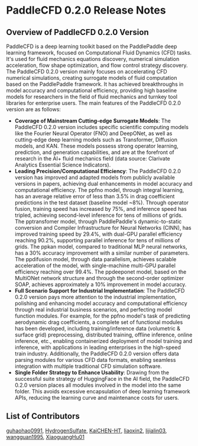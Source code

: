 # PaddleCFD 0.2.0 Release Notes

## Overview of PaddleCFD 0.2.0 Version
PaddleCFD is a deep learning toolkit based on the PaddlePaddle deep learning framework, focused on Computational Fluid Dynamics (CFD) tasks. It's used for fluid mechanics equations discovery, numerical simulation acceleration, flow shape optimization, and flow control strategy discovery. The PaddleCFD 0.2.0 version mainly focuses on accelerating CFD numerical simulations, creating  surrogate models of fluid computation based on the PaddlePaddle framework. It has achieved breakthroughs in model accuracy and computational efficiency, providing high baseline models for researchers in the field of fluid mechanics and turnkey tool libraries for enterprise users. The main features of the PaddleCFD 0.2.0 version are as follows:
- **Coverage of Mainstream Cutting-edge Surrogate Models**: The PaddleCFD 0.2.0 version includes specific scientific computing models like the Fourier Neural Operator (FNO) and DeepONet, as well as cutting-edge deep learning models such as Transformer, Diffusion models, and KAN. These models possess strong operator learning, prediction, and generation capabilities, and are at the forefront of research in the AI+ fluid mechanics field (data source: Clarivate Analytics Essential Science Indicators).
- **Leading Precision/Computational Efficiency**: The PaddleCFD 0.2.0 version has improved and adapted models from publicly available versions in papers, achieving dual enhancements in model accuracy and computational efficiency. The ppfno model, through integral learning, has an average relative error of less than 3.5% in drag coefficient predictions in the test dataset (baseline model ~8%). Through operator fusion, training speed has increased by 75%, and inference speed has tripled, achieving second-level inference for tens of millions of grids. The pptransfomer model, through PaddlePaddle's dynamic-to-static conversion and Compiler Infrastructure for Neural Networks (CINN), has improved training speed by 29.4%, with dual-GPU parallel efficiency reaching 90.2%, supporting parallel inference for tens of millions of grids. The ppkan model, compared to traditional MLP neural networks, has a 30% accuracy improvement with a similar number of parameters. The ppdifusion model, through data parallelism, achieves scalable acceleration of the model, with single-machine multi-GPU parallel efficiency reaching over 99.4%. The ppdeeponet model, based on the MultiONet network structure and through the second-order optimizer SOAP, achieves approximately a 10% improvement in model accuracy.
- **Full Scenario Support for Industrial Implementation**: The PaddleCFD 0.2.0 version pays more attention to the industrial implementation, polishing and enhancing model accuracy and computational efficiency through real industrial business scenarios, and perfecting model function modules. For example, for the ppfno model's task of predicting aerodynamic drag coefficients, a complete set of functional modules has been developed, including training/inference data (volumetric & surface grid) preprocessing, distributed training, offline inference, online inference, etc., enabling containerized deployment of model training and inference, with applications in leading enterprises in the high-speed train industry. Additionally, the PaddleCFD 0.2.0 version offers data parsing modules for various CFD data formats, enabling seamless integration with multiple traditional CFD simulation software.
- **Single Folder Strategy to Enhance Usability**: Drawing from the successful suite strategy of HuggingFace in the AI field, the PaddleCFD 0.2.0 version places all modules involved in the model into the same folder. This avoids excessive encapsulation of deep learning framework APIs, reducing the learning curve and maintenance costs for users.



## List of Contributors
[guhaohao0991](https://github.com/guhaohao0991), [HydrogenSulfate](https://github.com/HydrogenSulfate), [KaiCHEN-HT](https://github.com/KaiCHEN-HT), [liaoxin2](https://github.com/liaoxin2), [lijialin03](https://github.com/lijialin03), [wangguan1995](https://github.com/wangguan1995), [XiaoguangHu01](https://github.com/XiaoguangHu01)